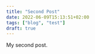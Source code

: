 ```yaml
---
title: "Second Post"
date: 2022-06-09T15:13:51+02:00
tags: ["blog", "test"]
draft: true
---
```


My second post.

